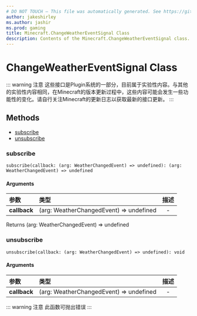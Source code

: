 ```yaml
---
# DO NOT TOUCH — This file was automatically generated. See https://github.com/Mojang/MinecraftScriptingApiDocsGenerator to modify descriptions, examples, etc.
author: jakeshirley
ms.author: jashir
ms.prod: gaming
title: Minecraft.ChangeWeatherEventSignal Class
description: Contents of the Minecraft.ChangeWeatherEventSignal class.
---
```

# ChangeWeatherEventSignal Class
::: warning 注意
这些接口是Plugin系统的一部分，目前属于实验性内容。与其他的实验性内容相同，在Minecraft的版本更新过程中，这些内容可能会发生一些功能性的变化。请自行关注Minecraft的更新日志以获取最新的接口更新。
:::


## Methods
- [subscribe](#subscribe)
- [unsubscribe](#unsubscribe)
  
### **subscribe**
`
subscribe(callback: (arg: WeatherChangedEvent) => undefined): (arg: WeatherChangedEvent) => undefined
`

#### Arguments
| 参数 | 类型 | 描述 |
| :--- | :--- | :---: |
| **callback** | (arg: WeatherChangedEvent) => undefined | - |

Returns (arg: WeatherChangedEvent) => undefined


### **unsubscribe**
`
unsubscribe(callback: (arg: WeatherChangedEvent) => undefined): void
`

#### Arguments
| 参数 | 类型 | 描述 |
| :--- | :--- | :---: |
| **callback** | (arg: WeatherChangedEvent) => undefined | - |


::: warning 注意
此函数可抛出错误
:::


